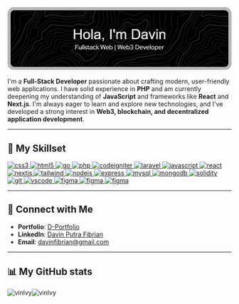 ![👋 Hi, my name is Davin](https://github.com/VinLvy/VinLvy/blob/main/github-header-image%20(3).png)

<!-- <div id="toc">
  <ul align="center" style="list-style: none">
    <summary>
      <h1>
        👋 Hi, my name is Davin
      </h1>
    </summary>
  </ul>
</div> -->

I'm a **Full-Stack Developer** passionate about crafting modern, user-friendly web applications. I have solid experience in **PHP** and am currently deepening my understanding of **JavaScript** and frameworks like **React** and **Next.js**. I'm always eager to learn and explore new technologies, and I've developed a strong interest in **Web3, blockchain, and decentralized application development**.

---

## 🚀 My Skillset
<p align="left">
  <a href="https://www.w3schools.com/css/" target="_blank" rel="noreferrer">
    <img src="https://skillicons.dev/icons?i=css" alt="css3" width="40" height="40"/>
  </a>
  <a href="https://www.w3.org/html/" target="_blank" rel="noreferrer">
    <img src="https://skillicons.dev/icons?i=html" alt="html5" width="40" height="40"/>
  </a>
  <a href="https://golang.org" target="_blank" rel="noreferrer">
    <img src="https://skillicons.dev/icons?i=go" alt="go" width="40" height="40"/>
  </a>
  <a href="https://www.php.net" target="_blank" rel="noreferrer">
    <img src="https://skillicons.dev/icons?i=php" alt="php" width="40" height="40"/>
  </a>
  <a href="https://codeigniter.com" target="_blank" rel="noreferrer">
    <img src="https://cdn.worldvectorlogo.com/logos/codeigniter.svg" alt="codeigniter" width="40" height="40"/>
  </a>
<!--   <a href="https://codeigniter.com" target="_blank" rel="noreferrer">
    <img src="https://skillicons.dev/icons?i=codeigniter" alt="codeigniter" width="40" height="40"/>
  </a> -->
  <a href="https://laravel.com" target="_blank" rel="noreferrer">
    <img src="https://skillicons.dev/icons?i=laravel" alt="laravel" width="40" height="40"/>
  </a>
  <a href="https://developer.mozilla.org/en-US/docs/Web/JavaScript" target="_blank" rel="noreferrer">
    <img src="https://skillicons.dev/icons?i=js" alt="javascript" width="40" height="40"/>
  </a>
  <a href="https://react.dev/" target="_blank" rel="noreferrer">
    <img src="https://skillicons.dev/icons?i=react" alt="react" width="40" height="40"/>
  </a>
  <a href="https://nextjs.org/" target="_blank" rel="noreferrer">
    <img src="https://skillicons.dev/icons?i=nextjs" alt="nextjs" width="40" height="40"/>
  </a>
  <a href="https://tailwindcss.com/" target="_blank" rel="noreferrer">
    <img src="https://skillicons.dev/icons?i=tailwindcss" alt="tailwind" width="40" height="40"/>
  </a>
  <a href="https://nodejs.org/en" target="_blank" rel="noreferrer">
    <img src="https://skillicons.dev/icons?i=nodejs" alt="nodejs" width="40" height="40"/>
  </a>
  <a href="https://expressjs.com/" target="_blank" rel="noreferrer">
    <img src="https://skillicons.dev/icons?i=express" alt="express" width="40" height="40"/>
  </a>
  <a href="https://www.mysql.com/" target="_blank" rel="noreferrer">
    <img src="https://skillicons.dev/icons?i=mysql" alt="mysql" width="40" height="40"/>
  </a>
  <a href="https://www.mongodb.com/" target="_blank" rel="noreferrer">
    <img src="https://skillicons.dev/icons?i=mongodb" alt="mongodb" width="40" height="40"/>
  </a>
  <a href="https://docs.soliditylang.org/" target="_blank" rel="noreferrer">
    <img src="https://skillicons.dev/icons?i=solidity" alt="solidity" width="40" height="40"/>
  </a>
  <a href="https://git-scm.com/" target="_blank" rel="noreferrer">
    <img src="https://skillicons.dev/icons?i=git" alt="git" width="40" height="40"/>
  </a>
  <a href="https://code.visualstudio.com/" target="_blank" rel="noreferrer">
    <img src="https://skillicons.dev/icons?i=vscode" alt="vscode" width="40" height="40"/>
  </a>
  <a href="https://www.figma.com/" target="_blank" rel="noreferrer">
    <img src="https://skillicons.dev/icons?i=figma" alt="figma" width="40" height="40"/>
  </a>
  <a href="https://vercel.com/" target="_blank" rel="noreferrer">
    <img src="https://skillicons.dev/icons?i=vercel" alt="figma" width="40" height="40"/>
  </a>
  <a href="https://www.python.org/" target="_blank" rel="noreferrer">
    <img src="https://skillicons.dev/icons?i=python" alt="figma" width="40" height="40"/>
  </a>
</p>

---

## 🔗 Connect with Me

* **Portfolio**: [D-Portfolio](https://d-portfolio-weld.vercel.app/)
* **LinkedIn**: [Davin Putra Fibrian](https://www.linkedin.com/in/davin-p-f-0b00a12b7/)
* **Email**: davinfibrian@gmail.com
<!-- * **Instagram**: [@davin.fbrn](https://instagram.com/davin.fbrn) -->

---

## 📊 My GitHub stats

<p>
  <img align="left" src="https://github-readme-stats.vercel.app/api/top-langs?username=vinlvy&show_icons=true&theme=tokyonight&locale=en&layout=compact" alt="vinlvy" />
</p> 

<p>
  <img align="left" src="https://github-readme-stats.vercel.app/api?username=VinLvy&show_icons=true&theme=tokyonight&locale=en&layout=compact" alt="vinlvy" />
</p> 


